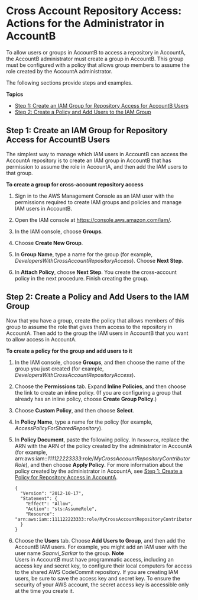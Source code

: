 # Cross Account Repository Access: Actions for the Administrator in AccountB<a name="cross-account-administrator-b"></a>

To allow users or groups in AccountB to access a repository in AccountA, the AccountB administrator must create a group in AccountB\. This group must be configured with a policy that allows group members to assume the role created by the AccountA administrator\. 

The following sections provide steps and examples\.

**Topics**
+ [Step 1: Create an IAM Group for Repository Access for AccountB Users](#cross-account-create-group-b)
+ [Step 2: Create a Policy and Add Users to the IAM Group](#cross-account-create-policy-b)

## Step 1: Create an IAM Group for Repository Access for AccountB Users<a name="cross-account-create-group-b"></a>

The simplest way to manage which IAM users in AccountB can access the AccountA repository is to create an IAM group in AccountB that has permission to assume the role in AccountA, and then add the IAM users to that group\.<a name="cross-account-create-group-b-procedure"></a>

**To create a group for cross\-account repository access**

1. Sign in to the AWS Management Console as an IAM user with the permissions required to create IAM groups and policies and manage IAM users in AccountB\.

1. Open the IAM console at [https://console\.aws\.amazon\.com/iam/](https://console.aws.amazon.com/iam/)\.

1. In the IAM console, choose **Groups**\.

1. Choose **Create New Group**\.

1. In **Group Name**, type a name for the group \(for example, *DevelopersWithCrossAccountRepositoryAccess*\)\. Choose **Next Step**\.

1. In **Attach Policy**, choose **Next Step**\. You create the cross\-account policy in the next procedure\. Finish creating the group\.

## Step 2: Create a Policy and Add Users to the IAM Group<a name="cross-account-create-policy-b"></a>

Now that you have a group, create the policy that allows members of this group to assume the role that gives them access to the repository in AccountA\. Then add to the group the IAM users in AccountB that you want to allow access in AccountA\.<a name="cross-account-create-policy-for-group"></a>

**To create a policy for the group and add users to it**

1. In the IAM console, choose **Groups**, and then choose the name of the group you just created \(for example, *DevelopersWithCrossAccountRepositoryAccess*\)\.

1. Choose the **Permissions** tab\. Expand **Inline Policies**, and then choose the link to create an inline policy\. \(If you are configuring a group that already has an inline policy, choose **Create Group Policy**\.\)

1. Choose **Custom Policy**, and then choose **Select**\. 

1. In **Policy Name**, type a name for the policy \(for example, *AccessPolicyForSharedRepository*\)\.

1. In **Policy Document**, paste the following policy\. In `Resource`, replace the ARN with the ARN of the policy created by the administrator in AccountA \(for example, arn:aws:iam::*111122223333*:role/*MyCrossAccountRepositoryContributorRole*\), and then choose **Apply Policy**\. For more information about the policy created by the administrator in AccountA, see [Step 1: Create a Policy for Repository Access in AccountA](cross-account-administrator-a.md#cross-account-create-policy-a)\.

   ```
   {
     "Version": "2012-10-17",
     "Statement": {
       "Effect": "Allow",
       "Action": "sts:AssumeRole",
       "Resource": "arn:aws:iam::111122223333:role/MyCrossAccountRepositoryContributorRole"
     }
   }
   ```

1. Choose the **Users** tab\. Choose **Add Users to Group**, and then add the AccountB IAM users\. For example, you might add an IAM user with the user name *Saanvi\_Sarkar* to the group\.
**Note**  
Users in AccountB must have programmatic access, including an access key and secret key, to configure their local computers for access to the shared AWS CodeCommit repository\. If you are creating IAM users, be sure to save the access key and secret key\. To ensure the security of your AWS account, the secret access key is accessible only at the time you create it\.